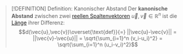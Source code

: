 >[!DEFINITION] Definition: Kanonischer Abstand
>Der **kanonische Abstand** zwischen zwei [reellen Spaltenvektoren](Reeller%20Spaltenvektor.md) $\vec{u},\vec{v}\in\mathbb{R}^n$ ist die [Länge](Kanonische%20Norm%20für%20reelle%20Vektoren.md) ihrer Differenz:
>$$d(\vec{u},\vec{v})\overset{\text{def}}{=} ||\vec{u}-\vec{v}|| = ||\vec{v}-\vec{u}|| = \sqrt{\sum_{i=1}^n (v_i-u_i)^2} = \sqrt{\sum_{i=1}^n (u_i-v_i)^2}$$